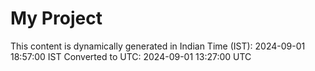 # My Project

This content is dynamically generated in Indian Time (IST): 2024-09-01 18:57:00 IST
Converted to UTC: 2024-09-01 13:27:00 UTC
